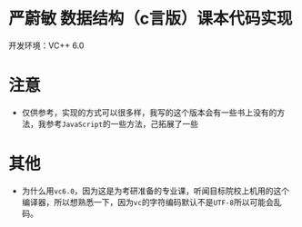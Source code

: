 # 严蔚敏 数据结构（c言版）课本代码实现
开发环境：VC++ 6.0

# 注意
- 仅供参考，实现的方式可以很多样，我写的这个版本会有一些书上没有的方法，我参考`JavaScript`的一些方法，己拓展了一些

# 其他
- 为什么用`vc6.0`，因为这是为考研准备的专业课，听闻目标院校上机用的这个编译器，所以想熟悉一下，因为`vc`的字符编码默认不是`UTF-8`所以可能会乱码。